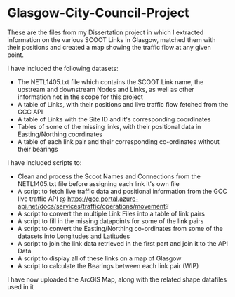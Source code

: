 # Glasgow-City-Council-Project

These are the files from my Dissertation project in which I extracted information on the various SCOOT Links in Glasgow, 
matched them with their positions and created a map showing the traffic flow at any given point.

I have included the following datasets:
- The NETL1405.txt file which contains the SCOOT Link name, the upstream and downstream Nodes and Links, as well as other information not in the scope for this project
- A table of Links, with their positions and live traffic flow fetched from the GCC API
- A table of Links with the Site ID and it's corresponding coordinates
- Tables of some of the missing links, with their positional data in Easting/Northing coordinates
- A table of each link pair and their corresponding co-ordinates without their bearings

I have included scripts to:
- Clean and process the Scoot Names and Connections from the NETL1405.txt file before assigning each link it's own file
- A script to fetch live traffic data and positional information from the GCC live traffic API @ https://gcc.portal.azure-api.net/docs/services/traffic/operations/movement?
- A script to convert the multiple Link Files into a table of link pairs
- A script to fill in the missing datapoints for some of the link pairs
- A script to convert the Easting/Northing co-ordinates from some of the datasets into Longitudes and Latitudes
- A script to join the link data retrieved in the first part and join it to the API Data
- A script to display all of these links on a map of Glasgow
- A script to calculate the Bearings between each link pair (WIP)

I have now uploaded the ArcGIS Map, along with the related shape datafiles used in it
